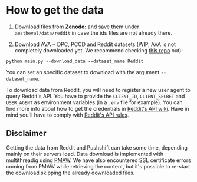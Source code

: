 # How to get the data

1. Download files from [__Zenodo:__](https://zenodo.org/record/6985507) and save them under `aestheval/data/reddit` in case the ids files are not already there.

2. Download AVA + DPC, PCCD and Reddit datasets (WIP, AVA is not completely downloaded yet. We recommend checking [this repo](https://github.com/imfing/ava_downloader) out):

```
python main.py --download_data --dataset_name Reddit
```
You can set an specific dataset to download with the argument `--dataset_name`. 

To download data from Reddit, you will need to register a new user agent to query Reddit's API. You have to provide the `CLIENT_ID`, `CLIENT_SECRET` and `USER_AGENT` as environment variables (in a `.env` file for example). You can find more info about how to get the credentials in [Reddit's API wiki](https://github.com/reddit-archive/reddit/wiki/OAuth2-Quick-Start-Example#first-steps). Have in mind you'll have to comply with [Reddit's API rules](https://github.com/reddit-archive/reddit/wiki/API).  

## Disclaimer

Getting the data from Reddit and Pushshift can take some time, depending mainly on their servers load. Data download is implemented with multithreadig using [PMAW](https://github.com/mattpodolak/pmaw). We have also encountered SSL certificate errors coming from PMAW while retrieving the content, but it's possible to re-start the download skipping the already downloaded files.
